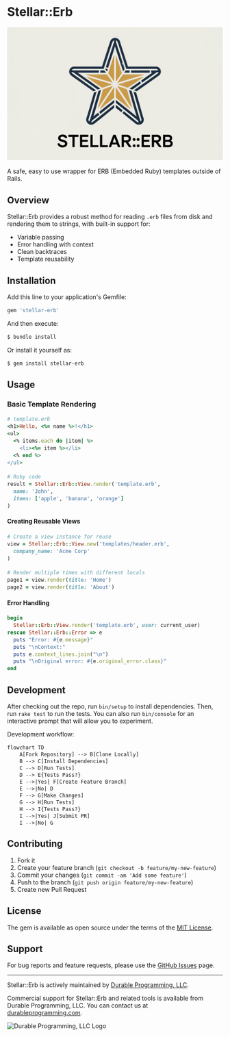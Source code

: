 # Stellar::Erb

![Stellar::ERb logo](logo.png)



A safe, easy to use wrapper for ERB (Embedded Ruby) templates outside of Rails.


## Overview

Stellar::Erb provides a robust method for reading `.erb` files from disk and rendering them to strings, with built-in support for:
- Variable passing
- Error handling with context
- Clean backtraces
- Template reusability


## Installation

Add this line to your application's Gemfile:

```ruby
gem 'stellar-erb'
```

And then execute:

```bash
$ bundle install
```

Or install it yourself as:

```bash
$ gem install stellar-erb
```

## Usage

### Basic Template Rendering

```ruby
# template.erb
<h1>Hello, <%= name %>!</h1>
<ul>
  <% items.each do |item| %>
    <li><%= item %></li>
  <% end %>
</ul>

# Ruby code
result = Stellar::Erb::View.render('template.erb', 
  name: 'John', 
  items: ['apple', 'banana', 'orange']
)
```



#### Creating Reusable Views

```ruby
# Create a view instance for reuse
view = Stellar::Erb::View.new('templates/header.erb', 
  company_name: 'Acme Corp'
)

# Render multiple times with different locals
page1 = view.render(title: 'Home')
page2 = view.render(title: 'About')
```

#### Error Handling

```ruby
begin
  Stellar::Erb::View.render('template.erb', user: current_user)
rescue Stellar::Erb::Error => e
  puts "Error: #{e.message}"
  puts "\nContext:"
  puts e.context_lines.join("\n")
  puts "\nOriginal error: #{e.original_error.class}"
end
```



## Development

After checking out the repo, run `bin/setup` to install dependencies. Then, run `rake test` to run the tests. You can also run `bin/console` for an interactive prompt that will allow you to experiment.

Development workflow:

```mermaid
flowchart TD
    A[Fork Repository] --> B[Clone Locally]
    B --> C[Install Dependencies]
    C --> D[Run Tests]
    D --> E{Tests Pass?}
    E -->|Yes| F[Create Feature Branch]
    E -->|No| D
    F --> G[Make Changes]
    G --> H[Run Tests]
    H --> I{Tests Pass?}
    I -->|Yes| J[Submit PR]
    I -->|No| G
```

## Contributing

1. Fork it
2. Create your feature branch (`git checkout -b feature/my-new-feature`)
3. Commit your changes (`git commit -am 'Add some feature'`)
4. Push to the branch (`git push origin feature/my-new-feature`)
5. Create new Pull Request

## License

The gem is available as open source under the terms of the [MIT License](https://opensource.org/licenses/MIT).


## Support

For bug reports and feature requests, please use the [GitHub Issues](https://github.com/durableprogramming/stellar-erb/issues) page.

---

Stellar::Erb is actively maintained by [Durable Programming, LLC](https://github.com/durableprogramming).


Commercial support for Stellar::Erb and related tools is available from Durable Programming, LLC. You can contact us at [durableprogramming.com](https://www.durableprogramming.com).

![Durable Programming, LLC Logo](https://durableprogramming.com/images/logo.png)
